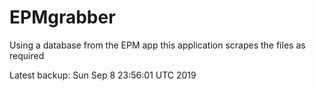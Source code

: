 # EPMgrabber
Using a database from the EPM app this application scrapes the files as required


Latest backup: Sun Sep 8 23:56:01 UTC 2019

